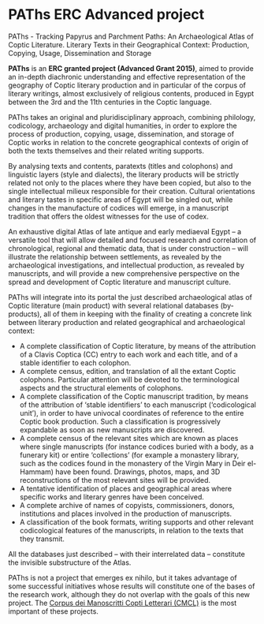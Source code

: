 # PAThs ERC Advanced project
PAThs - Tracking Papyrus and Parchment Paths: An Archaeological Atlas of Coptic Literature. Literary Texts in their Geographical Context: Production, Copying, Usage, Dissemination and Storage

**PAThs** is an **ERC granted project (Advanced Grant 2015)**, aimed to provide an in-depth diachronic understanding and effective representation of the geography of Coptic literary production and in particular of the corpus of literary writings, almost exclusively of religious contents, produced in Egypt between the 3rd and the 11th centuries in the Coptic language.

PAThs takes an original and pluridisciplinary approach, combining philology, codicology, archaeology and digital humanities, in order to explore the process of production, copying, usage, dissemination, and storage of Coptic works in relation to the concrete geographical contexts of origin of both the texts themselves and their related writing supports.

By analysing texts and contents, paratexts (titles and colophons) and linguistic layers (style and dialects), the literary products will be strictly related not only to the places where they have been copied, but also to the single intellectual milieux responsible for their creation.
Cultural orientations and literary tastes in specific areas of Egypt will be singled out, while changes in the manufacture of codices will emerge, in a manuscript tradition that offers the oldest witnesses for the use of codex.

An exhaustive digital Atlas of late antique and early mediaeval Egypt – a versatile tool that will allow detailed and focused research and correlation of chronological, regional and thematic data, that is under construction  – will illustrate the relationship between settlements, as revealed by the archaeological investigations, and intellectual production, as revealed by manuscripts, and will provide a new comprehensive perspective on the spread and development of Coptic literature and manuscript culture.

PAThs will integrate into its portal the just described archaeological atlas of Coptic literature (main product) with several relational databases (by-products), all of them in keeping with the finality of creating a concrete link between literary production and related geographical and archaeological context:

- A complete classification of Coptic literature, by means of the attribution of a Clavis Coptica (CC) entry to each work and each title, and of a stable identifier to each colophon.
- A complete census, edition, and translation of all the extant Coptic colophons. Particular attention will be devoted to the terminological aspects and the structural elements of colophons. 
- A complete classification of the Coptic manuscript tradition, by means of the attribution of ‘stable identifiers’ to each manuscript (‘codicological unit’), in order to have univocal coordinates of reference to the entire Coptic book production. Such a classification is progressively expandable as soon as new manuscripts are discovered.
- A complete census of the relevant sites which are known as places where single manuscripts (for instance codices buried with a body, as a funerary kit) or entire ‘collections’ (for example a monastery library, such as the codices found in the monastery of the Virgin Mary in Deir el-Hammam) have been found. Drawings, photos, maps, and 3D reconstructions of the most relevant sites will be provided.
- A tentative identification of places and geographical areas where specific works and literary genres have been conceived.
- A complete archive of names of copyists, commissioners, donors, institutions and places involved in the production of manuscripts.
- A classification of the book formats, writing supports and other relevant codicological features of the manuscripts, in relation to the texts that they transmit.

All the databases just described – with their interrelated data –  constitute the invisible substructure of the Atlas.

PAThs is not a project that emerges ex nihilo, but it takes advantage of some successful initiatives whose results will constitute one of the bases of the research work, although they do not overlap with the goals of this new project. The [Corpus dei Manoscritti Copti Letterari (CMCL)](http://http://cmcl.it) is the most important of these projects.
